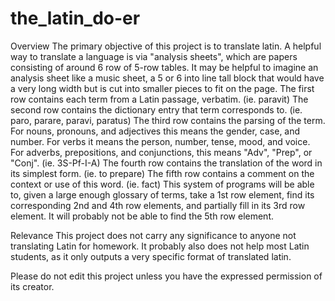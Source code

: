 # the_latin_do-er
Overview
The primary objective of this project is to translate latin.
A helpful way to translate a language is via "analysis sheets", which are papers consisting of around 6 row of 5-row tables.
It may be helpful to imagine an analysis sheet like a music sheet, a 5 or 6 into line tall block that would have a very long width but is cut into smaller pieces to fit on the page.
The first row contains each term from a Latin passage, verbatim. (ie. paravit)
The second row contains the dictionary entry that term corresponds to. (ie. paro, parare, paravi, paratus)
The third row contains the parsing of the term. For nouns, pronouns, and adjectives this means the gender, case, and number. For verbs it means the person, number, tense, mood, and voice. For adverbs, prepositions, and conjunctions, this means "Adv", "Prep", or "Conj". (ie. 3S-Pf-I-A)
The fourth row contains the translation of the word in its simplest form. (ie. to prepare)
The fifth row contains a comment on the context or use of this word. (ie. fact)
This system of programs will be able to, given a large enough glossary of terms, take a 1st row element, find its corresponding 2nd and 4th row elements, and partially fill in its 3rd row element. It will probably not be able to find the 5th row element.

Relevance
This project does not carry any significance to anyone not translating Latin for homework. It probably also does not help most Latin students, as it only outputs a very specific format of translated latin.

Please do not edit this project unless you have the expressed permission of its creator.

